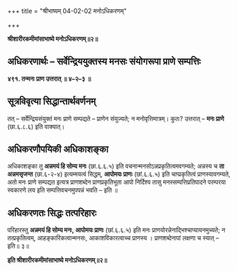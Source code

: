 +++
title = "श्रीभाष्यम् 04-02-02 मनोऽधिकरणम्"

+++


**श्रीशारीरकमीमांसाभाष्ये मनोऽधिकरणम्॥२॥**

## अधिकरणार्थः – सर्वेन्द्रिययुक्तस्य मनसः संयोगरूपा प्राणे सम्पत्तिः

**४९१. तन्मनः प्राण उत्तरात् ॥ ४–२–३ ॥**

## सूत्रविवृत्या सिद्धान्तार्थवर्णनम्

तत् – सर्वेन्द्रियसंयुक्तं मनः प्राणे सम्पद्यते – प्राणेन संयुज्यते; न मनोवृत्तिमात्रम्। कुतः? उत्तरात् – **मनः प्राणे** (छा.६.८.६) इति वाक्यात्।

## अधिकरणौपयिकी अधिकाशङ्का

अधिकाशङ्का तु **अन्नमयं हि सोम्य मनः** (छा.६.६.५) इति वचनान्मनसोऽन्नप्रकृतित्वमवगम्यते; अन्नस्य च **ता अन्नमसृजन्त** (छा.६-२-४) इत्यम्मयत्वं सिद्धम्, **आपोमयः प्राणः** (छां.६.६.५) इति चाप्प्रकृतित्वं प्राणस्यावगम्यते, अतो मनः प्राणे सम्पद्यत इत्यत्र प्राणशब्देन प्राणप्रकृतिभूता आपो निर्दिश्य तासु मनस्सम्पत्तिप्रतिपादने परम्परया स्वकारणे लय इति सम्पत्तिवचनमुपपन्नं भवति – इति ॥

## अधिकरणतः सिद्धः तत्परिहारः

परिहारस्तु **अन्नमयं हि सोम्य मनः, आपोमयः प्राणः** (छां.६.६.५) इति मनः प्राणयोरन्नेनाद्भिश्चाप्यायनमुच्यते; न तत्प्रकृतित्वम्, आहङ्कारिकत्वान्मनसः, आकाशविकारत्वाच्च प्राणस्य । प्राणशब्देनापां लक्षणा च स्यात् – इति॥ ३॥

**इति श्रीशारीरकमीमांसाभाष्ये मनोऽधिकरणम्॥२॥**


